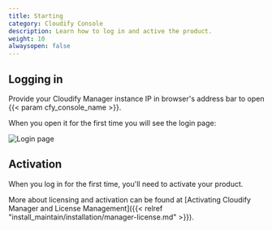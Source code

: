 ```yaml
---
title: Starting
category: Cloudify Console
description: Learn how to log in and active the product.
weight: 10
alwaysopen: false
---
```


## Logging in

Provide your Cloudify Manager instance IP in browser's address bar to open {{< param cfy_console_name >}}. 

When you open it for the first time you will see the login page:

![Login page]( /images/ui/pages/login-page.png )


## Activation

When you log in for the first time, you'll need to activate your product. 

More about licensing and activation can be found at [Activating Cloudify Manager and License Management]({{< relref "install_maintain/installation/manager-license.md" >}}). 
